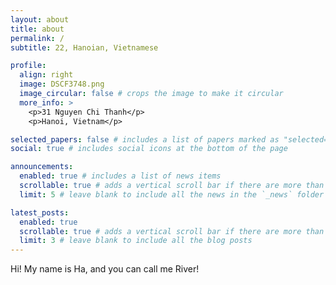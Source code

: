 ```yaml
---
layout: about
title: about
permalink: /
subtitle: 22, Hanoian, Vietnamese

profile:
  align: right
  image: DSCF3748.png
  image_circular: false # crops the image to make it circular
  more_info: >
    <p>31 Nguyen Chi Thanh</p>
    <p>Hanoi, Vietnam</p>

selected_papers: false # includes a list of papers marked as "selected={true}"
social: true # includes social icons at the bottom of the page

announcements:
  enabled: true # includes a list of news items
  scrollable: true # adds a vertical scroll bar if there are more than 3 news items
  limit: 5 # leave blank to include all the news in the `_news` folder

latest_posts:
  enabled: true
  scrollable: true # adds a vertical scroll bar if there are more than 3 new posts items
  limit: 3 # leave blank to include all the blog posts
---
```


Hi! My name is Ha, and you can call me River! 
